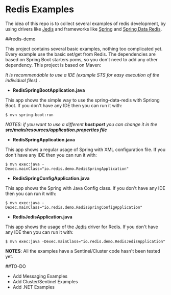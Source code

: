 # Redis Examples
The idea of this repo is to collect several examples of redis development, by using drivers like [Jedis](https://github.com/xetorthio/jedis) and frameworks like [Spring](http://projects.spring.io/spring-framework/) and [Spring Data Redis](http://projects.spring.io/spring-data-redis/).

##redis-demo

This project contains several basic examples, nothing too complicated yet. Every example use the basic set/get from Redis. The dependencies are based on Spring Boot starters poms, so you don't need to add any other dependency. This project is based on Maven:

_It is recommendable to use a IDE (example STS for easy execution of the individual files)_ .

* **RedisSpringBootApplication.java**

This app shows the simple way to use the spring-data-redis with Spriong Boot. If you don't have any IDE then you can run it with:
```
$ mvn spring-boot:run
```
_NOTES: if you want to use a different **host:port** you can change it in the **src/main/resources/application.properties file**_

* **RedisSpringApplication.java**

This app shows a regular usage of Spring with XML configuration file. If you don't have any IDE then you can run it with:
```
$ mvn exec:java -Dexec.mainClass="io.redis.demo.RedisSpringApplication"
```

* **RedisSpringConfigApplication.java**

This app shows the Spring with Java Config class. If you don't have any IDE then you can run it with:
```
$ mvn exec:java -Dexec.mainClass="io.redis.demo.RedisSpringConfigApplication"
```

* **RedisJedisApplication.java**

This app shows the usage of the [Jedis](https://github.com/xetorthio/jedis) driver for Redis. If you don't have any IDE then you can run it with:
```
$ mvn exec:java -Dexec.mainClass="io.redis.demo.RedisJedisApplication"
```

**NOTES**:
All the examples have a Sentinel/Cluster code hasn't been tested yet.


##TO-DO
* Add Messaging Examples
* Add Cluster/Sentinel Examples
* Add .NET Examples
 
